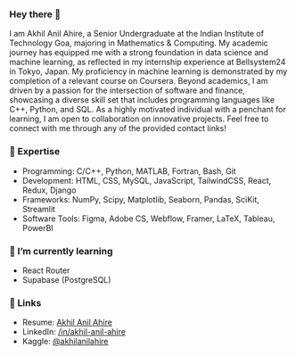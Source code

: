 ### Hey there 👋

I am Akhil Anil Ahire, a Senior Undergraduate at the Indian Institute of Technology Goa, majoring in Mathematics & Computing. My academic journey has equipped me with a strong foundation in data science and machine learning, as reflected in my internship experience at Bellsystem24 in Tokyo, Japan. My proficiency in machine learning is demonstrated by my completion of a relevant course on Coursera. Beyond academics, I am driven by a passion for the intersection of software and finance, showcasing a diverse skill set that includes programming languages like C++, Python, and SQL. As a highly motivated individual with a penchant for learning, I am open to collaboration on innovative projects. Feel free to connect with me through any of the provided contact links!

### 🔭 Expertise

- Programming: C/C++, Python, MATLAB, Fortran, Bash, Git
- Development: HTML, CSS, MySQL, JavaScript, TailwindCSS, React, Redux, Django
- Frameworks: NumPy, Scipy, Matplotlib, Seaborn, Pandas, SciKit, Streamlit
- Software Tools: Figma, Adobe CS, Webflow, Framer, LaTeX, Tableau, PowerBI

### 📙 I’m currently learning 

- React Router
- Supabase (PostgreSQL)

### 🔗 Links 
- Resume: [Akhil Anil Ahire](#)
- LinkedIn: [/in/akhil-anil-ahire](https://www.linkedin.com/in/akhil-anil-ahire/)
- Kaggle: [@akhilanilahire](https://www.kaggle.com/akhilanilahire)
